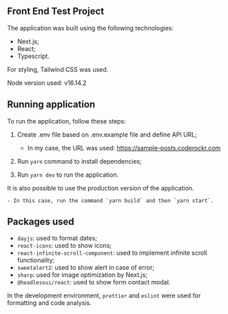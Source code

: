 ## Front End Test Project
The application was built using the following technologies:
- Next.js;
- React;
- Typescript.

For styling, Tailwind CSS was used.

Node version used: v16.14.2

## Running application
To run the application, follow these steps:

1. Create .env file based on .env.example file and define API URL;

    - In my case, the URL was used: https://sample-posts.coderockr.com
2. Run `yarn` command to install dependencies;
3. Run `yarn dev` to run the application.

It is also possible to use the production version of the application. 

    - In this case, run the command `yarn build` and then `yarn start`.

## Packages used
- `dayjs`: used to format dates;
- `react-icons`: used to show icons;
- `react-infinite-scroll-component`: used to implement infinite scroll functionality;
- `sweetalert2`: used to show alert in case of error;
- `sharp`: used for image optimization by Next.js;
- `@headlessui/react`: used to show form contact modal.

In the development environment, `prettier` and `eslint` were used for formatting and code analysis.